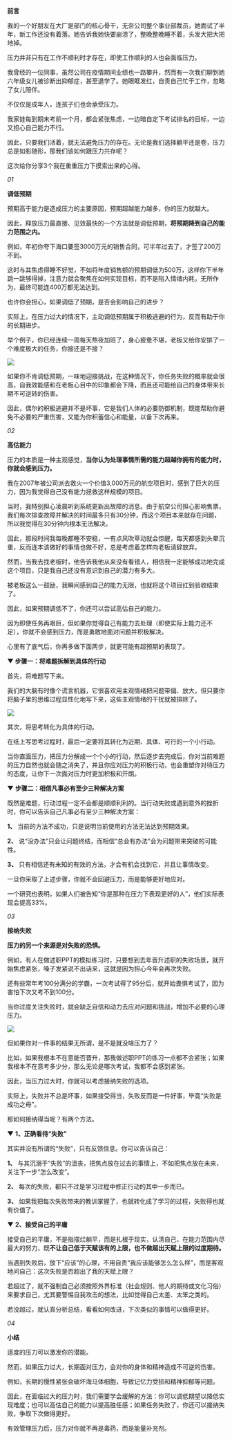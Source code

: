 **前言** 

我的一个好朋友在大厂是部门的核心骨干，无奈公司整个事业部裁员，她面试了半年，新工作还没有着落。她告诉我她快要崩溃了，整晚整晚睡不着，头发大把大把地掉。

压力并非只有在工作不顺利时才存在，即使工作顺利的人也会面临压力。

我曾经的一位同事，虽然公司在疫情期间业绩也一路攀升，然而有一次我们聊到她六年级女儿被诊断出抑郁症，甚至退学了。她眼眶发红，自责自己忙于工作，忽略了女儿陪伴。

不仅仅是成年人，连孩子们也会承受压力。

我家娃每到期末考前一个月，都会紧张焦虑，一边暗自定下考试排名的目标，一边又担心自己能力不行。

因此，只要我们活着，就无法避免压力的存在。无论是我们选择躺平还是卷，压力总是如影随形，那我们该如何跟压力共存呢？

这次给你分享3个我在重重压力下摸索出来的心得。

_01_

**调低预期**

预期高于能力是造成压力的主要原因，预期超越能力越多，你的压力就越大。

因此，释放压力最直接、见效最快的一个方法就是调低预期，**将预期降到自己的能力范围之内。**

例如，年初你夸下海口要签3000万元的销售合同，可半年过去了，才签了200万不到。

这时与其焦虑得睡不好觉，不如将年度销售额的预期调低为500万，这样你下半年跳一跳够得掉，注意力就会聚焦在如何实现目标，而不是陷入情绪内耗，无所作为，最终可能连400万都无法达到。

也许你会担心，如果调低了预期，是否会影响自己的进步？

实际上，在压力过大的情况下，主动调低预期属于积极逃避的行为，反而有助于你的长期进步。

举个例子，你已经连续一周每天熬夜加班了，身心疲惫不堪，老板又给你安排了一个难度极大的任务，你接还是不接？

![](https://mmbiz.qpic.cn/mmbiz_jpg/xye473fPuibwTe7MGDkxqjwbibjXDYdic152IFMqibJQiclffnHKzm25EOE8B93oynXdZo6d0c7mB5phdicmJyvkuAAw/640?wx_fmt=jpeg)

如果你不肯调低预期，一味地迎接挑战，在这种情况下，你任务失败的概率就会很高，自我效能感和在老板心目中的印象都会下降，而且还可能给自己的身体带来长期不可逆转的伤害。

因此，偶尔的积极逃避并不是坏事，它是我们人体的必要防御机制，既能帮助你避免不必要的严重伤害，又能为你积蓄信心和能量，以备下次再来。

_02_

**高估能力**

压力的本质是一种主观感觉，**当你认为处理事情所需的能力超越你拥有的能力时，你就会感到压力。**

我在2007年被公司派去救火一个价值3,000万元的航空项目时，感到了巨大的压力，因为我觉得自己没有能力拯救这样规模的项目。

当时，我特别担心凌晨听到系统更新出故障的消息。由于航空公司担心影响售票，我们每次排查故障并解决的时间最多只有30分钟，而这个项目本来就存在问题，所以我觉得在30分钟内根本无法解决。

因此，那段时间我每晚都睡不安稳，一有点风吹草动就会惊醒，每天都感到头晕沉重，反而连本该做好的事情也做不好，总是考虑着怎样向老板请辞放弃。

然而，当我去找老板时，他告诉我他从来没有看错人，相信我一定能够成功地完成这个项目，只是我自己还没有意识到自己的潜力有多大。

被老板这么一鼓励，我瞬间感到自己的能力无限，也就将这个项目扛到验收结束了。

因此，如果预期调低不了，你还可以尝试高估自己的能力。

因为即使任务再艰巨，但如果你觉得自己有能力去处理（即使实际上能力还不足），你就不会感到压力，而是勇敢地面对问题并积极解决。

心里有了底气后，你再多做下面两步，就更可能有超预期的表现了。

**▼ 步骤一：将难题拆解到具体的行动**

首先，将难题写下来。

我们的大脑有时像个谎言机器，它很喜欢用主观情绪把问题带偏、放大，但只要你将脑子里的思维过程显性化地写下来，这些主观情绪的干扰就被排除了。

![](https://mmbiz.qpic.cn/mmbiz_jpg/xye473fPuibwTe7MGDkxqjwbibjXDYdic15PPtSWChsD4V4trDMTIUnCz4OG9l2zXT3oDuTSuhbLH6v0mP88wSnxA/640?wx_fmt=jpeg)

其次，将思考转化为具体的行动。

在纸上写思考过程时，最后一定要将其转化为近期、具体、可行的一个小行动。

当你直面压力，把压力分解成一个个小的行动，然后逐步去完成后，你对当前难题的压力自然也就会随之消失了，并且你应对压力的积极行动，也会重塑你对待压力的态度，让你下一次面对压力时更加积极和开朗。

**▼** **步骤二：相信凡事必有至少三种解决方案**

既然是难题，行动过程一定不会都是顺顺利利的。当行动失败或遇到意外的挫折时，你可以告诉自己凡事必有至少三种解决方案：

**1、** 当前的方法不成功，只是说明当前使用的方法无法达到预期效果。

**2、** 说“没办法”只会让问题终结，而相信“总会有办法”会为问题带来突破的可能性。

**3、** 只有相信还有未知的有效的方法，才会有机会找到它，并且让事情改变。

一旦你采取了上述步骤，你就不会回避压力，而是能够更好地应对。

一个研究也表明，如果人们被告知“你是那种在压力下表现更好的人”，他们实际表现会提高33%。

_03_

**接纳失败**

**压力的另一个来源是对失败的恐惧。**

例如，有人在做述职PPT的模拟练习时，只要想到去年晋升述职的失败场景，就开始焦虑紧张，嗓子发紧说不出话来，这就是因为担心今年会再次失败。

还有些常年考100分满分的学霸，一次考试得了95分后，就开始畏惧考试了，因为害怕下次又考不到100分。

当你过度关注失败时，就会缺乏自信和动力去应对问题和挑战，增加不必要的心理压力。

![](https://mmbiz.qpic.cn/mmbiz_jpg/xye473fPuibwTe7MGDkxqjwbibjXDYdic15piaurdAZOb6lt3c1uEOb5fZwbzTS9JKSIGuCGc432mGADUzpoCYE2qw/640?wx_fmt=jpeg)

但如果你对一件事的结果无所谓，是不是就没啥压力了？

比如，如果我根本不在意能否晋升，那我做述职PPT的练习一点都不会紧张；如果我根本不在意考多少分，那么无论是哪次考试，我都不会感到紧张。

因此，当压力过大时，你就可以考虑接纳失败的选项。

实际上，失败并不总是坏事，如果接受得当，失败反而是一件好事，毕竟“失败是成功之母”。

那如何接纳得当呢？有两个方法。

**▼** **1、正确看待“失败”**

其实并没有所谓的“失败”，只有反馈信息。你可以告诉自己：

**1、** 与其沉溺于“失败”的沮丧，把焦点放在过去的事情上，不如把焦点放在未来，关注下一步“怎么改变”。

**2、** 每次的失败，都只不过是学习过程中修正行动的其中一步而已。

**3、** 如果我把每次失败带来的教训掌握了，也就转化成了学习的过程，失败得也就有价值了。

**▼** **2、接受自己的平庸**

接受自己的平庸，不是指摆烂躺平，而是扎根于现实，认清自己，在能力范围内尽最大的努力，既**不让自己低于天赋该有的上限，也不做超出天赋上限的过度期待。**

当遇到失败后，放下“应该”的心理，不用自责“我应该能够怎么怎么样”，而是客观地问自己：这次失败是否超出了我的天赋上限？

若超过了，就不强制自己必须按照外界标准（社会规则、他人的期待或文化习俗）来要求自己，尤其要警惕自我攻击的想法，比如觉得自己太差、太笨之类的。

若没超过，就认真分析总结，看看如何改进，下次类似的事情可以做得更好。

_04_

**小结**

适度的压力可以激发你的潜能。

然而，如果压力过大，长期面对压力，会对你的身体和精神造成不可逆的伤害。

例如，长期的慢性紧张会破坏海马体细胞，导致记忆力受损和精神抑郁等问题。

因此，在面临过大的压力时，我们需要学会缓解的方法：你可以调低期望以降低实现难度；也可以高估自己的能力以提高胜任感；如果任务失败了，你还可以接纳失败，争取下次做得更好。

有效管理压力后，压力对你就不再是毒药，而是能量补充剂。